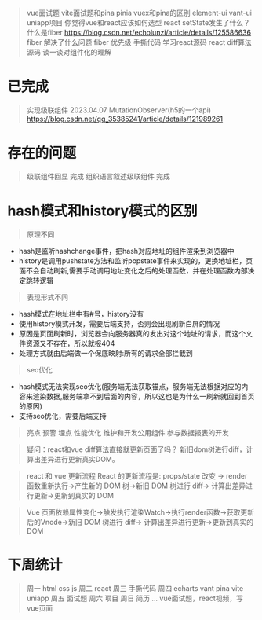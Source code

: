 # 
<!-- > vue2的原理：响应式、双向绑定、计算属性、watch、nextick、vuex
> vue3与vue2的区别 proxy原理 -->
> vue面试题
> vite面试题和pina
> pinia vuex和pina的区别
> element-ui vant-ui
> uniapp项目
> 你觉得vue和react应该如何选型
> react setState发生了什么？
> 什么是fiber https://blog.csdn.net/echolunzi/article/details/125586636
> fiber 解决了什么问题
> fiber 优先级
> 手撕代码
> 学习react源码 react diff算法源码
> 谈一谈对组件化的理解

# 已完成
> 实现级联组件 2023.04.07
> MutationObserver(h5的一个api)  https://blog.csdn.net/qq_35385241/article/details/121989261

# 存在的问题
> 级联组件回显              完成
> 组织语言叙述级联组件       完成

# hash模式和history模式的区别
> 原理不同
 - hash是监听hashchange事件，把hash对应地址的组件渲染到浏览器中
 - history是调用pushstate方法和监听popstate事件来实现的，更换地址栏，页面不会自动刷新,需要手动调用地址变化之后的处理函数，并在处理函数内部决定跳转逻辑
> 表现形式不同
 - hash模式在地址栏中有#号，history没有
 - 使用history模式开发，需要后端支持，否则会出现刷新白屏的情况
 - 原因是页面刷新时，浏览器会向服务器真的发出对这个地址的请求，而这个文件资源又不存在，所以就报404
 - 处理方式就由后端做一个保底映射:所有的请求全部拦截到
> seo优化
 - hash模式无法实现seo优化(服务端无法获取锚点，服务端无法根据对应的内容来渲染数据,服务端拿不到后面的内容，所以这也是为什么一刷新就回到首页的原因)
 - 支持seo优化，需要后端支持
 



> 亮点
> 预警
> 埋点
> 性能优化
> 维护和开发公用组件
> 参与数据报表的开发

> 疑问：react和vue diff算法直接就更新页面了吗？
> 新旧dom树进行diff，计算出差异进行更新真实DOM。

> react 和 vue 更新流程
> React 的更新流程是: props/state 改变 → render 函数重新执行→产生新的 DOM 树→新旧 DOM 树进行 diff→ 计算出差异进行更新→更新到真实的 DOM

> Vue 页面依赖属性变化->触发执行渲染Watch->执行render函数->获取更新后的Vnode->新旧 DOM 树进行 diff→ 计算出差异进行更新→更新到真实的 DOM


# 下周统计
> 周一 html css js
> 周二 react
> 周三 手撕代码
> 周四 echarts vant pina vite uniapp 
> 周五 面试题 
> 周六 项目
> 周日 简历
> ... vue面试题，react视频，写vue页面 